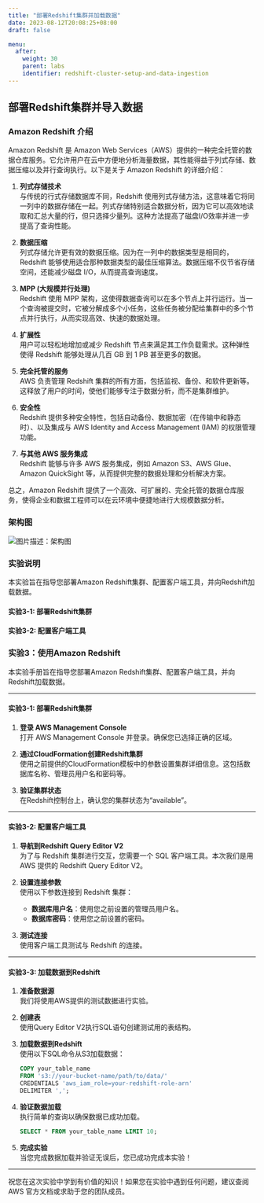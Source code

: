 ```yaml
---
title: "部署Redshift集群并加载数据"
date: 2023-08-12T20:08:25+08:00
draft: false

menu:
  after:
    weight: 30
    parent: labs
    identifier: redshift-cluster-setup-and-data-ingestion
---
```

## 部署Redshift集群并导入数据



### Amazon Redshift 介绍

Amazon Redshift 是 Amazon Web Services（AWS）提供的一种完全托管的数据仓库服务。它允许用户在云中方便地分析海量数据，其性能得益于列式存储、数据压缩以及并行查询执行。以下是关于 Amazon Redshift 的详细介绍：

1. **列式存储技术**  
   与传统的行式存储数据库不同，Redshift 使用列式存储方法，这意味着它将同一列中的数据存储在一起。列式存储特别适合数据分析，因为它可以高效地读取和汇总大量的行，但只选择少量列。这种方法提高了磁盘I/O效率并进一步提高了查询性能。

2. **数据压缩**  
   列式存储允许更有效的数据压缩。因为在一列中的数据类型是相同的，Redshift 能够使用适合那种数据类型的最佳压缩算法。数据压缩不仅节省存储空间，还能减少磁盘 I/O，从而提高查询速度。

3. **MPP (大规模并行处理)**  
   Redshift 使用 MPP 架构，这使得数据查询可以在多个节点上并行运行。当一个查询被提交时，它被分解成多个小任务，这些任务被分配给集群中的多个节点并行执行，从而实现高效、快速的数据处理。

4. **扩展性**  
   用户可以轻松地增加或减少 Redshift 节点来满足其工作负载需求。这种弹性使得 Redshift 能够处理从几百 GB 到 1 PB 甚至更多的数据。

5. **完全托管的服务**  
   AWS 负责管理 Redshift 集群的所有方面，包括监视、备份、和软件更新等。这释放了用户的时间，使他们能够专注于数据分析，而不是集群维护。

6. **安全性**  
   Redshift 提供多种安全特性，包括自动备份、数据加密（在传输中和静态时）、以及集成与 AWS Identity and Access Management (IAM) 的权限管理功能。

7. **与其他 AWS 服务集成**  
   Redshift 能够与许多 AWS 服务集成，例如 Amazon S3、AWS Glue、Amazon QuickSight 等，从而提供完整的数据处理和分析解决方案。

总之，Amazon Redshift 提供了一个高效、可扩展的、完全托管的数据仓库服务，使得企业和数据工程师可以在云环境中便捷地进行大规模数据分析。

### 架构图

![图片描述：架构图](/LabRedshift.jpg)

### 实验说明

本实验旨在指导您部署Amazon Redshift集群、配置客户端工具，并向Redshift加载数据。

#### 实验3-1: 部署Redshift集群

#### 实验3-2: 配置客户端工具
### 实验3：使用Amazon Redshift

本实验手册旨在指导您部署Amazon Redshift集群、配置客户端工具，并向Redshift加载数据。

---

#### 实验3-1: 部署Redshift集群

1. **登录 AWS Management Console**  
   打开 AWS Management Console 并登录。确保您已选择正确的区域。

2. **通过CloudFormation创建Redshift集群**  
   使用之前提供的CloudFormation模板中的参数设置集群详细信息。这包括数据库名称、管理员用户名和密码等。

3. **验证集群状态**  
   在Redshift控制台上，确认您的集群状态为“available”。

---

#### 实验3-2: 配置客户端工具

1. **导航到Redshift Query Editor V2**  
   为了与 Redshift 集群进行交互，您需要一个 SQL 客户端工具。本次我们是用AWS 提供的 Redshift Query Editor V2。

2. **设置连接参数**  
   使用以下参数连接到 Redshift 集群：
   - **数据库用户名**：使用您之前设置的管理员用户名。
   - **数据库密码**：使用您之前设置的密码。

3. **测试连接**  
   使用客户端工具测试与 Redshift 的连接。

---

#### 实验3-3: 加载数据到Redshift

1. **准备数据源**  
   我们将使用AWS提供的测试数据进行实验。

2. **创建表**  
    使用Query Editor V2执行SQL语句创建测试用的表结构。
3. **加载数据到Redshift**  
   使用以下SQL命令从S3加载数据：

   ```sql
   COPY your_table_name
   FROM 's3://your-bucket-name/path/to/data/'
   CREDENTIALS 'aws_iam_role=your-redshift-role-arn'
   DELIMITER ',';
   ```

4. **验证数据加载**  
   执行简单的查询以确保数据已成功加载。

   ```sql
   SELECT * FROM your_table_name LIMIT 10;
   ```

5. **完成实验**  
   当您完成数据加载并验证无误后，您已成功完成本实验！

---

祝您在这次实验中学到有价值的知识！如果您在实验中遇到任何问题，建议查阅 AWS 官方文档或求助于您的团队成员。
